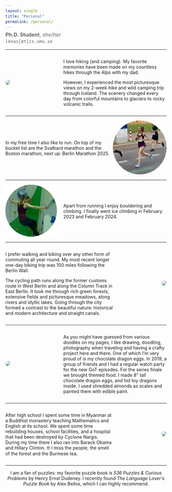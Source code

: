 ```yaml
---
layout: single
title: "Personal"
permalink: /personal/
---
```


<p style="font-size: 1rem; color: #666; margin-top: -0.5rem;">
  <strong>Ph.D. Student</strong>, <em>she/her</em><br>
  <code>lenas[æt]cs.umu.se</code>
</p>

---

<div style="display:flex; align-items:center;">
  <div style="flex:1;">
    <img src="/assets/images/personal/iceland.png" style="width:250px; border-radius:8px;">
  </div>
  <div style="flex:2; padding-left:20px;">
    <p>I love hiking (and camping). My favorite memories have been made on my countless hikes through the Alps with my dad.</p>
    <p>However, I experienced the most picturesque views on my 2-week hike and wild camping trip through Iceland. The scenery changed every day from colorful mountains to glaciers to rocky volcanic trails.</p>
  </div>
</div>

---

<div style="display:flex; align-items:center;">
  <div style="flex:2;">
    <p>In my free time I also like to run. On top of my bucket list are the Svalbard marathon and the Boston marathon, next up: Berlin Marathon 2025.</p>
  </div>
  <div style="flex:1; text-align:right;">
    <img src="/assets/images/personal/Berlin-marathon.png" style="width:250px; border-radius:8px;">
  </div>
</div>

---

<div style="display:flex; align-items:center;">
  <div style="flex:1;">
    <img src="/assets/images/personal/bouldering.png" style="width:250px; border-radius:8px;">
  </div>
  <div style="flex:2; padding-left:20px;">
    <p>Apart from running I enjoy bouldering and climbing. I finally went ice climbing in February 2023 and February 2024.</p>
  </div>
</div>

---

<div style="display:flex; align-items:center;">
  <div style="flex:2;">
    <p>I prefer walking and biking over any other form of commuting all year round. My most recent longer one-day biking trip was 100 miles following the Berlin Wall.</p>
    <p>The cycling path runs along the former customs route in West Berlin and along the Column Track in East Berlin. It took me through rich green forests, extensive fields and picturesque meadows, along rivers and idyllic lakes. Going through the city formed a contrast to the beautiful nature: historical and modern architecture and straight canals.</p>
  </div>
  <div style="flex:1; text-align:right;">
    <img src="/assets/images/personal/Berlin-wall.png" style="width:250px; border-radius:8px;">
  </div>
</div>

---

<div style="display:flex; align-items:center;">
  <div style="flex:1;">
    <img src="/assets/images/personal/dragon-eggs.png" style="width:250px; border-radius:8px;">
  </div>
  <div style="flex:2; padding-left:20px;">
    <p>As you might have guessed from various doodles on my pages, I like drawing, doodling, photography when traveling and having a crafty project here and there. One of which I’m very proud of is my chocolate dragon eggs. In 2019, a group of friends and I had a regular watch party for the new GoT episodes. For the series finale we brought themed food. I made 8" tall chocolate dragon eggs, and hid toy dragons inside. I used shredded almonds as scales and painted them with edible paint.</p>
  </div>
</div>

---

<div style="display:flex; align-items:center;">
  <div style="flex:2;">
    <p>After high school I spent some time in Myanmar at a Buddhist monastery teaching Mathematics and English at its school. We spent some time rebuilding houses, school facilities, and a hospital that had been destroyed by Cyclone Nargis. During my time there I also ran into Barack Obama and Hillary Clinton. 🤓 I miss the people, the smell of the forest and the Burmese tea.</p>
  </div>
  <div style="flex:1; text-align:right;">
    <img src="/assets/images/personal/Myanmar-monk.png" style="width:250px; border-radius:8px;">
  </div>
</div>

---

<div style="text-align:center;">
  <p>I am a fan of puzzles: my favorite puzzle book is <em>536 Puzzles & Curious Problems</em> by Henry Ernst Dudeney. I recently found <em>The Language Lover's Puzzle Book</em> by Alex Bellos, which I can highly recommend.</p>
</div>
